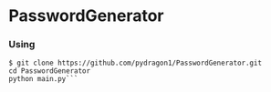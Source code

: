 # PasswordGenerator

### Using
```# clone the repo
$ git clone https://github.com/pydragon1/PasswordGenerator.git
cd PasswordGenerator
python main.py```
